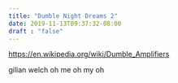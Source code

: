 ```yaml
---
title: "Dumble Night Dreams 2"
date: 2019-11-13T09:37:32-08:00
draft : "false"
---
```



https://en.wikipedia.org/wiki/Dumble_Amplifiers


gilian welch oh me oh my oh 
